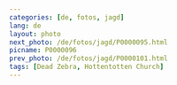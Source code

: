 ```yaml
---
categories: [de, fotos, jagd]
lang: de
layout: photo
next_photo: /de/fotos/jagd/P0000095.html
picname: P0000096
prev_photo: /de/fotos/jagd/P0000101.html
tags: [Dead Zebra, Hottentotten Church]
---
```

